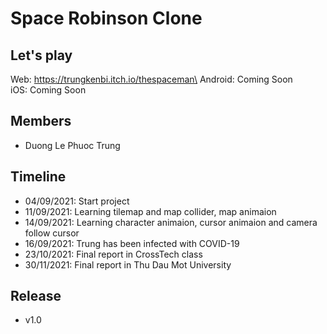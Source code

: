 # Space Robinson Clone

## Let's play
Web: https://trungkenbi.itch.io/thespaceman\
Android: Coming Soon\
iOS: Coming Soon

## Members
- Duong Le Phuoc Trung

## Timeline
- 04/09/2021: Start project
- 11/09/2021: Learning tilemap and map collider, map animaion
- 14/09/2021: Learning character animaion, cursor animaion and camera follow cursor
- 16/09/2021: Trung has been infected with COVID-19
- 23/10/2021: Final report in CrossTech class
- 30/11/2021: Final report in Thu Dau Mot University

## Release
- v1.0